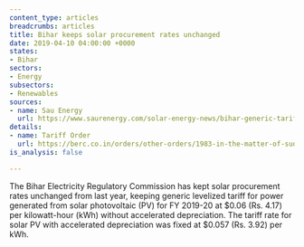 ```yaml
---
content_type: articles
breadcrumbs: articles
title: Bihar keeps solar procurement rates unchanged
date: 2019-04-10 04:00:00 +0000
states:
- Bihar
sectors:
- Energy
subsectors:
- Renewables
sources:
- name: Sau Energy
  url: https://www.saurenergy.com/solar-energy-news/bihar-generic-tariff-solar-projects-rs-4-17-kwh-fy-2019-20
details:
- name: Tariff Order
  url: https://berc.co.in/orders/other-orders/1983-in-the-matter-of-suo-motu-proceeding-for-determination-of-generic-levellised-tariff-of-power-generated-from-renewable-energy-sources-for-fy-2019-20
is_analysis: false

---
```

The Bihar Electricity Regulatory Commission has kept solar procurement rates unchanged from last year, keeping generic levelized tariff for power generated from solar photovoltaic (PV) for FY 2019-20 at $0.06 (Rs. 4.17) per kilowatt-hour (kWh) without accelerated depreciation. The tariff rate for solar PV with accelerated depreciation was fixed at $0.057 (Rs. 3.92) per kWh.